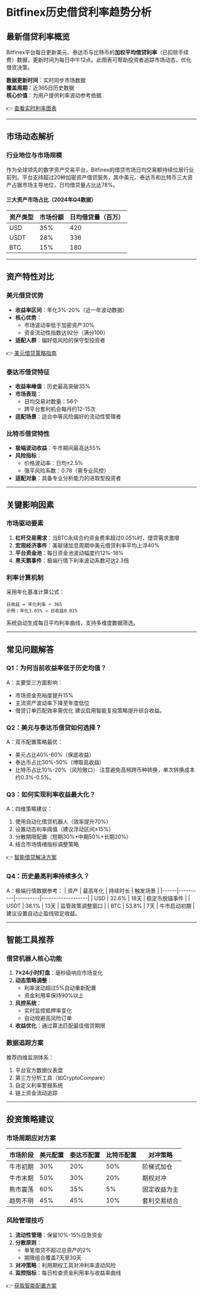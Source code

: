 # Bitfinex历史借贷利率趋势分析

## 最新借贷利率概览

Bitfinex平台每日更新美元、泰达币与比特币的**加权平均借贷利率**（已扣除手续费）数据，更新时间为每日中午12点。此图表可帮助投资者追踪市场动态，优化借贷决策。

**数据更新时间**：实时同步市场数据  
**覆盖周期**：近365日历史数据  
**核心价值**：为用户提供利率波动参考依据

👉 [查看实时利率图表](https://bit.ly/okx_welcome)

---

## 市场动态解析

### 行业地位与市场规模

作为全球领先的数字资产交易平台，Bitfinex的借贷市场日均交易额持续位居行业前列。平台支持超过20种加密资产借贷服务，其中美元、泰达币和比特币三大资产占据市场主导地位，日均借贷量占比达78%。

#### 三大资产市场占比（2024年Q4数据）
| 资产类型 | 市场份额 | 日均借贷量（百万） |
|---------|----------|-------------------|
| USD     | 35%      | 420               |
| USDT    | 28%      | 336               |
| BTC     | 15%      | 180               |

---

## 资产特性对比

### 美元借贷优势
- **收益率区间**：年化3%-20%（近一年波动数据）
- **核心优势**：
  - 市场波动率低于加密资产30%
  - 资金流动性指数达92分（满分100）
- **适配人群**：偏好低风险的保守型投资者

👉 [美元借贷策略指南](https://bit.ly/okx_welcome)

### 泰达币借贷特征
- **收益率峰值**：历史最高突破35%
- **市场表现**：
  - 日均交易对数量：56个
  - 跨平台套利机会每月约12-15次
- **适配场景**：适合中等风险偏好的流动性管理者

### 比特币借贷特性
- **极端波动收益**：牛市期间最高达55%
- **风险指标**：
  - 价格波动率：日均±2.5%
  - 强平风险系数：0.78（需专业风控）
- **适配对象**：具备专业分析能力的进取型投资者

---

## 关键影响因素

### 市场驱动要素
1. **杠杆交易需求**：当BTC永续合约资金费率超过0.05%时，借贷需求激增
2. **宏观经济事件**：美联储加息周期中美元借贷利率平均上浮40%
3. **平台资金池**：每日资金池波动幅度约12%-18%
4. **黑天鹅事件**：极端行情下利率波动系数可达2.3倍

### 利率计算机制
采用年化基准计算公式：
```
日收益 = 年化利率 ÷ 365
示例：年化3.65% → 日收益0.01%
```
系统自动生成每日平均利率曲线，支持多维度数据筛选。

---

## 常见问题解答

### Q1：为何当前收益率低于历史均值？
A：主要受三方面影响：
- 市场资金充裕度提升15%
- 主流资产波动率下降至年度低位
- 借贷订单匹配效率需优化
建议启用智能复投策略提升综合收益。

### Q2：美元与泰达币借贷如何选择？
A：双币配置策略最优：
- 美元占比40%-60%（保底收益）
- 泰达币占比30%-50%（博取高收益）
- 比特币占比10%-20%（风险敞口）
注意避免高频跨币种转换，单次转换成本约0.3%-0.5%。

### Q3：如何实现利率收益最大化？
A：四维策略建议：
1. 使用自动化借贷机器人（效率提升70%）
2. 设置动态利率阈值（建议浮动区间±15%）
3. 分散期限配置（短期30%+中期50%+长期20%）
4. 结合市场情绪指标调整策略

👉 [智能借贷解决方案](https://bit.ly/okx_welcome)

### Q4：历史最高利率持续多久？
A：极端行情数据参考：
| 资产 | 最高年化 | 持续时长 | 触发场景          |
|------|----------|----------|-------------------|
| USD  | 32.6%    | 18天     | 稳定币脱锚事件    |
| USDT | 38.1%    | 13天     | 监管政策调整窗口  |
| BTC  | 53.8%    | 7天      | 牛市启动初期      |
建议设置自动止盈线锁定收益。

---

## 智能工具推荐

### 借贷机器人核心功能
1. **7×24小时盯盘**：毫秒级响应市场变化
2. **动态策略调整**：
   - 利率波动超过5%自动重新配置
   - 资金利用率保持90%以上
3. **风控系统**：
   - 实时监控抵押率变化
   - 自动规避高风险订单
4. **收益优化**：通过算法匹配最佳借贷期限

### 数据追踪方案
推荐四维监测体系：
1. 平台官方数据仪表盘
2. 第三方分析工具（如CryptoCompare）
3. 自定义利率警报系统
4. 链上资金流动追踪

---

## 投资策略建议

### 市场周期应对方案
| 市场阶段   | 美元配置 | 泰达币配置 | 比特币配置 | 对冲策略          |
|------------|----------|------------|------------|-------------------|
| 牛市初期   | 30%      | 20%        | 50%        | 阶梯式加仓        |
| 牛市末期   | 50%      | 30%        | 20%        | 期权对冲          |
| 熊市震荡   | 60%      | 35%        | 5%         | 固定收益为主      |
| 趋势不明   | 45%      | 45%        | 10%        | 套利交易结合      |

### 风险管理技巧
1. **流动性管理**：保留10%-15%应急资金
2. **分散原则**：
   - 单笔借贷不超过总资产的2%
   - 期限组合覆盖7天至30天
3. **对冲策略**：利用期权工具对冲利率波动风险
4. **监控指标**：每日检查资金利用率与收益率曲线

👉 [获取智能配置方案](https://bit.ly/okx_welcome)